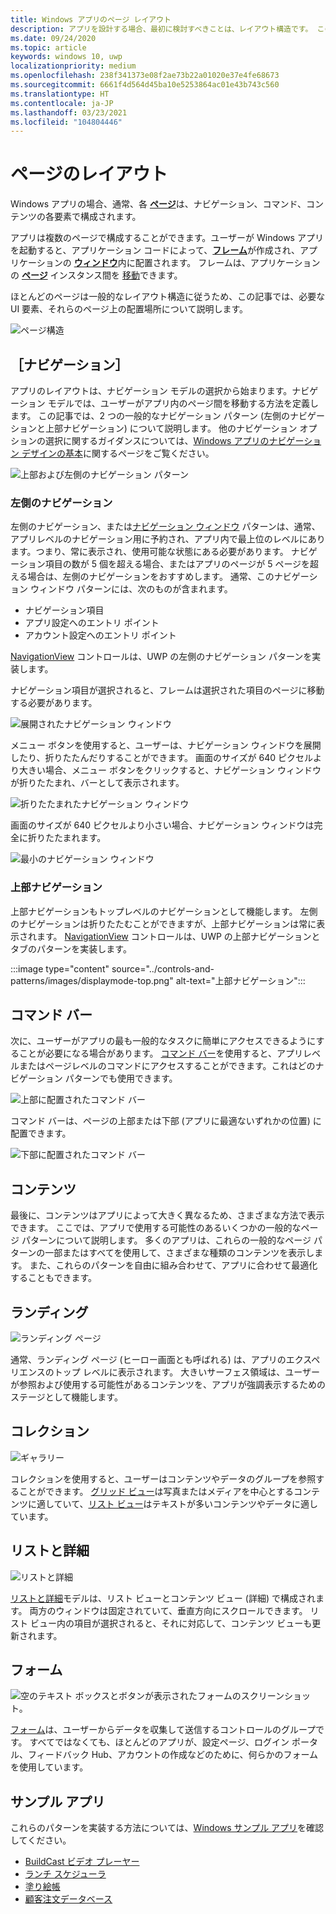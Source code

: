 ```yaml
---
title: Windows アプリのページ レイアウト
description: アプリを設計する場合、最初に検討すべきことは、レイアウト構造です。 この記事では、必要な UI 要素およびそれらのページ上の配置場所など、基本的なページ レイアウトの一般的な構造について説明します。 Windows アプリの場合、通常、各ページは、ナビゲーション、コマンド、コンテンツの各要素で構成されます。
ms.date: 09/24/2020
ms.topic: article
keywords: windows 10, uwp
localizationpriority: medium
ms.openlocfilehash: 238f341373e08f2ae73b22a01020e37e4fe68673
ms.sourcegitcommit: 6661f4d564d45ba10e5253864ac01e43b743c560
ms.translationtype: HT
ms.contentlocale: ja-JP
ms.lasthandoff: 03/23/2021
ms.locfileid: "104804446"
---
```

# <a name="page-layout"></a>ページのレイアウト

Windows アプリの場合、通常、各 [**ページ**](/uwp/api/Windows.UI.Xaml.Controls.Page)は、ナビゲーション、コマンド、コンテンツの各要素で構成されます。 

アプリは複数のページで構成することができます。ユーザーが Windows アプリを起動すると、アプリケーション コードによって、[**フレーム**](/uwp/api/Windows.UI.Xaml.Controls.Frame)が作成され、アプリケーションの [**ウィンドウ**](/uwp/api/windows.ui.xaml.window)内に配置されます。 フレームは、アプリケーションの [**ページ**](/uwp/api/Windows.UI.Xaml.Controls.Page) インスタンス間を [移動](../basics/navigate-between-two-pages.md)できます。 

ほとんどのページは一般的なレイアウト構造に従うため、この記事では、必要な UI 要素、それらのページ上の配置場所について説明します。 

![ページ構造](images/page-components.svg)

## <a name="navigation"></a>［ナビゲーション］
アプリのレイアウトは、ナビゲーション モデルの選択から始まります。ナビゲーション モデルでは、ユーザーがアプリ内のページ間を移動する方法を定義します。 この記事では、2 つの一般的なナビゲーション パターン (左側のナビゲーションと上部ナビゲーション) について説明します。 他のナビゲーション オプションの選択に関するガイダンスについては、[Windows アプリのナビゲーション デザインの基本](../basics/navigation-basics.md)に関するページをご覧ください。

![上部および左側のナビゲーション パターン](images/top-left-nav.svg)

### <a name="left-nav"></a>左側のナビゲーション
左側のナビゲーション、または[ナビゲーション ウィンドウ](../controls-and-patterns/navigationview.md) パターンは、通常、アプリレベルのナビゲーション用に予約され、アプリ内で最上位のレベルにあります。つまり、常に表示され、使用可能な状態にある必要があります。 ナビゲーション項目の数が 5 個を超える場合、またはアプリのページが 5 ページを超える場合は、左側のナビゲーションをおすすめします。 通常、このナビゲーション ウィンドウ パターンには、次のものが含まれます。
- ナビゲーション項目
- アプリ設定へのエントリ ポイント
- アカウント設定へのエントリ ポイント

[NavigationView](/uwp/api/windows.ui.xaml.controls.navigationview) コントロールは、UWP の左側のナビゲーション パターンを実装します。

ナビゲーション項目が選択されると、フレームは選択された項目のページに移動する必要があります。

![展開されたナビゲーション ウィンドウ](images/navview-expanded.svg)

メニュー ボタンを使用すると、ユーザーは、ナビゲーション ウィンドウを展開したり、折りたたんだりすることができます。 画面のサイズが 640 ピクセルより大きい場合、メニュー ボタンをクリックすると、ナビゲーション ウィンドウが折りたたまれ、バーとして表示されます。

![折りたたまれたナビゲーション ウィンドウ](images/navview-compact.svg)

画面のサイズが 640 ピクセルより小さい場合、ナビゲーション ウィンドウは完全に折りたたまれます。

![最小のナビゲーション ウィンドウ](images/navview-minimal.svg)

### <a name="top-nav"></a>上部ナビゲーション

上部ナビゲーションもトップレベルのナビゲーションとして機能します。 左側のナビゲーションは折りたたむことができますが、上部ナビゲーションは常に表示されます。 [NavigationView](../controls-and-patterns/navigationview.md) コントロールは、UWP の上部ナビゲーションとタブのパターンを実装します。

:::image type="content" source="../controls-and-patterns/images/displaymode-top.png" alt-text="上部ナビゲーション":::

## <a name="command-bar"></a>コマンド バー

次に、ユーザーがアプリの最も一般的なタスクに簡単にアクセスできるようにすることが必要になる場合があります。 [コマンド バー](../controls-and-patterns/app-bars.md)を使用すると、アプリレベルまたはページレベルのコマンドにアクセスすることができます。これはどのナビゲーション パターンでも使用できます。

![上部に配置されたコマンド バー ](images/app-bar-desktop.svg)

コマンド バーは、ページの上部または下部 (アプリに最適ないずれかの位置) に配置できます。

![下部に配置されたコマンド バー](images/app-bar-mobile.svg)

## <a name="content"></a>コンテンツ

最後に、コンテンツはアプリによって大きく異なるため、さまざまな方法で表示できます。 ここでは、アプリで使用する可能性のあるいくつかの一般的なページ パターンについて説明します。 多くのアプリは、これらの一般的なページ パターンの一部またはすべてを使用して、さまざまな種類のコンテンツを表示します。 また、これらのパターンを自由に組み合わせて、アプリに合わせて最適化することもできます。

## <a name="landing"></a>ランディング

![ランディング ページ](images/hero-screen.svg)

通常、ランディング ページ (ヒーロー画面とも呼ばれる) は、アプリのエクスペリエンスのトップ レベルに表示されます。 大きいサーフェス領域は、ユーザーが参照および使用する可能性があるコンテンツを、アプリが強調表示するためのステージとして機能します。

## <a name="collections"></a>コレクション

![ギャラリー](images/gridview.svg)

コレクションを使用すると、ユーザーはコンテンツやデータのグループを参照することができます。 [グリッド ビュー](../controls-and-patterns/item-templates-gridview.md)は写真またはメディアを中心とするコンテンツに適していて、[リスト ビュー](../controls-and-patterns/item-templates-listview.md)はテキストが多いコンテンツやデータに適しています。

## <a name="listdetail"></a>リストと詳細

![リストと詳細](images/master-detail.svg)

[リストと詳細](../controls-and-patterns/list-details.md)モデルは、リスト ビューとコンテンツ ビュー (詳細) で構成されます。 両方のウィンドウは固定されていて、垂直方向にスクロールできます。 リスト ビュー内の項目が選択されると、それに対応して、コンテンツ ビューも更新されます。

## <a name="forms"></a>フォーム
![空のテキスト ボックスとボタンが表示されたフォームのスクリーンショット。](images/form.svg)

[フォーム](../controls-and-patterns/forms.md)は、ユーザーからデータを収集して送信するコントロールのグループです。 すべてではなくても、ほとんどのアプリが、設定ページ、ログイン ポータル、フィードバック Hub、アカウントの作成などのために、何らかのフォームを使用しています。 

## <a name="sample-apps"></a>サンプル アプリ
これらのパターンを実装する方法については、[Windows サンプル アプリ](https://developer.microsoft.com/windows/samples)を確認してください。
- [BuildCast ビデオ プレーヤー](https://github.com/Microsoft/BuildCast)
- [ランチ スケジューラ](https://github.com/Microsoft/Windows-appsample-lunch-scheduler)
- [塗り絵帳](https://github.com/Microsoft/Windows-appsample-coloringbook)
- [顧客注文データベース](https://github.com/Microsoft/Windows-appsample-customers-orders-database)
